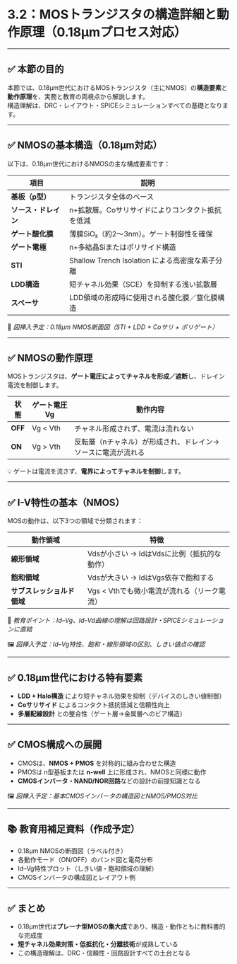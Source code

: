 # 3.2：MOSトランジスタの構造詳細と動作原理（0.18μmプロセス対応）

---

## ✅ 本節の目的

本節では、0.18μm世代におけるMOSトランジスタ（主にNMOS）の**構造要素**と**動作原理**を、実務と教育の両視点から解説します。  
構造理解は、DRC・レイアウト・SPICEシミュレーションすべての基礎となります。

---

## ✅ NMOSの基本構造（0.18μm対応）

以下は、0.18μm世代におけるNMOSの主な構成要素です：

| 項目 | 説明 |
|------|------|
| **基板（p型）** | トランジスタ全体のベース |
| **ソース・ドレイン** | n+拡散層。Coサリサイドによりコンタクト抵抗を低減 |
| **ゲート酸化膜** | 薄膜SiO₂（約2〜3nm）。ゲート制御性を確保 |
| **ゲート電極** | n+多結晶Siまたはポリサイド構造 |
| **STI** | Shallow Trench Isolation による高密度な素子分離 |
| **LDD構造** | 短チャネル効果（SCE）を抑制する浅い拡散層 |
| **スペーサ** | LDD領域の形成時に使用される酸化膜／窒化膜構造 |

📝 *図挿入予定：0.18μm NMOS断面図（STI + LDD + Coサリ + ポリゲート）*

---

## ✅ NMOSの動作原理

MOSトランジスタは、**ゲート電圧によってチャネルを形成／遮断**し、ドレイン電流を制御します。

| 状態 | ゲート電圧 Vg | 動作内容 |
|------|----------------|-----------|
| **OFF** | Vg < Vth | チャネル形成されず、電流は流れない |
| **ON**  | Vg > Vth | 反転層（nチャネル）が形成され、ドレイン→ソースに電流が流れる |

💡 ゲートは電流を流さず、**電界によってチャネルを制御**します。

---

## ✅ I-V特性の基本（NMOS）

MOSの動作は、以下3つの領域で分類されます：

| 動作領域 | 特徴 |
|----------|------|
| **線形領域** | Vdsが小さい → IdはVdsに比例（抵抗的な動作） |
| **飽和領域** | Vdsが大きい → IdはVgs依存で飽和する |
| **サブスレッショルド領域** | Vgs < Vthでも微小電流が流れる（リーク電流） |

🧠 *教育ポイント：Id–Vg、Id–Vd曲線の理解は回路設計・SPICEシミュレーションに直結*

🖼️ *図挿入予定：Id–Vg特性、飽和・線形領域の区別、しきい値点の確認*

---

## ✅ 0.18μm世代における特有要素

- **LDD + Halo構造** により短チャネル効果を抑制（デバイスのしきい値制御）
- **Coサリサイド** によるコンタクト抵抗低減と信頼性向上
- **多層配線設計** との整合性（ゲート層→金属層へのビア構造）

---

## ✅ CMOS構成への展開

- CMOSは、**NMOS + PMOS** を対称的に組み合わせた構造
- PMOSは n型基板または **n-well** 上に形成され、NMOSと同様に動作
- **CMOSインバータ・NAND/NOR回路**などの設計の前提知識となる

🖼️ *図挿入予定：基本CMOSインバータの構造図とNMOS/PMOS対比*

---

## 📚 教育用補足資料（作成予定）

- 0.18μm NMOSの断面図（ラベル付き）
- 各動作モード（ON/OFF）のバンド図と電荷分布
- Id–Vg特性プロット（しきい値・飽和領域の理解）
- CMOSインバータの構成図とレイアウト例

---

## ✅ まとめ

- 0.18μm世代は**プレーナ型MOSの集大成**であり、構造・動作ともに教科書的な完成度
- **短チャネル効果対策・低抵抗化・分離技術**が成熟している
- この構造理解は、DRC・信頼性・回路設計すべての土台となる
